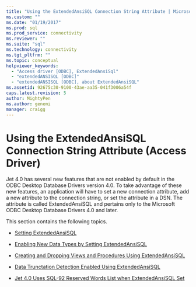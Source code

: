 ```yaml
---
title: "Using the ExtendedAnsiSQL Connection String Attribute | Microsoft Docs"
ms.custom: ""
ms.date: "01/19/2017"
ms.prod: sql
ms.prod_service: connectivity
ms.reviewer: ""
ms.suite: "sql"
ms.technology: connectivity
ms.tgt_pltfrm: ""
ms.topic: conceptual
helpviewer_keywords: 
  - "Access driver [ODBC], ExtendedAnsiSql"
  - "extendedANSISQL [ODBC]"
  - "extendedANSISQL [ODBC], about ExtendedAnsiSQL"
ms.assetid: 92675c30-9100-43ae-aa35-041f3006a54f
caps.latest.revision: 5
author: MightyPen
ms.author: genemi
manager: craigg
---
```

# Using the ExtendedAnsiSQL Connection String Attribute (Access Driver)
Jet 4.0 has several new features that are not enabled by default in the ODBC Desktop Database Drivers version 4.0. To take advantage of these new features, an application will have to set a new connection attribute, add a new attribute to the connection string, or set the attribute in a DSN. The attribute is called ExtendedAnsiSQL and pertains only to the Microsoft ODBC Desktop Database Drivers 4.0 and later.  
  
 This section contains the following topics.  
  
-   [Setting ExtendedAnsiSQL](../../odbc/microsoft/setting-extendedansisql.md)  
  
-   [Enabling New Data Types by Setting ExtendedAnsiSQL](../../odbc/microsoft/enabling-new-data-types-by-setting-extendedansisql.md)  
  
-   [Creating and Dropping Views and Procedures Using ExtendedAnsiSQL](../../odbc/microsoft/creating-and-dropping-views-and-procedures-using-extendedansisql.md)  
  
-   [Data Trunctation Detection Enabled Using ExtendedAnsiSQL](../../odbc/microsoft/data-truncation-detection-enabled-using-extendedansisql.md)  
  
-   [Jet 4.0 Uses SQL-92 Reserved Words List when ExtendedAnsiSQL Set](../../odbc/microsoft/jet-4-0-uses-sql-92-reserved-words-list-when-extendedansisql-set.md)
